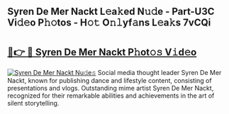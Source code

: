 ## Syren De Mer Nackt L𝚎a𝚔ed N𝚞𝚍e - Part-U3C Vi𝚍𝚎o P𝚑𝚘tos - H𝚘𝚝 O𝚗𝚕yf𝚊ns L𝚎a𝚔s 7vCQi

# <h2><a href="http://kf0t2mh.oniu.top/?m=Syren+De+Mer+Nackt">🔗👉 🔴 Syren De Mer Nackt P𝚑ot𝚘𝚜 V𝚒d𝚎o</a></h2>

[![Syren De Mer Nackt Nu𝚍e𝚜](https://i.imgur.com/0qMVB7G.gif)](http://kf0t2mh.oniu.top/?m=Syren+De+Mer+Nackt)
Social media thought leader Syren De Mer Nackt, known for publishing dance and lifestyle content, consisting of presentations and vlogs. Outstanding mime artist Syren De Mer Nackt, recognized for their remarkable abilities and achievements in the art of silent storytelling.  
